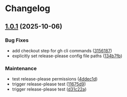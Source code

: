 # Changelog

## [1.0.1](https://github.com/goatheckler/ghcr-browser/compare/v1.0.0...v1.0.1) (2025-10-06)


### Bug Fixes

* add checkout step for gh cli commands ([3156187](https://github.com/goatheckler/ghcr-browser/commit/3156187967bfe91cc7b60e5b98da7cab6d8028d5))
* explicitly set release-please config file paths ([134b7fb](https://github.com/goatheckler/ghcr-browser/commit/134b7fb2e1a2e807e6d82618173659dd1fdd1bcc))


### Maintenance

* test release-please permissions ([4ddec1d](https://github.com/goatheckler/ghcr-browser/commit/4ddec1d60e3943de6b63f8d20af62c21386ec146))
* trigger release-please test ([11675d9](https://github.com/goatheckler/ghcr-browser/commit/11675d9e66776684d3f1952b72056d1d4a2b38ab))
* trigger release-please test ([d31c22a](https://github.com/goatheckler/ghcr-browser/commit/d31c22af8daa787d19e362c957c3b52f0dfedcd8))
